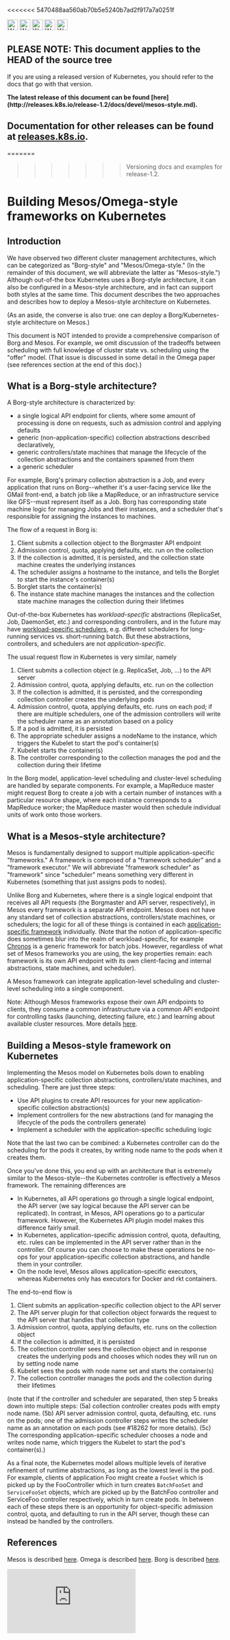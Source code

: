 <!-- BEGIN MUNGE: UNVERSIONED_WARNING -->

<<<<<<< 5470488aa560ab70b5e5240b7ad2f917a7a0251f
<!-- BEGIN STRIP_FOR_RELEASE -->

<img src="http://kubernetes.io/img/warning.png" alt="WARNING"
     width="25" height="25">
<img src="http://kubernetes.io/img/warning.png" alt="WARNING"
     width="25" height="25">
<img src="http://kubernetes.io/img/warning.png" alt="WARNING"
     width="25" height="25">
<img src="http://kubernetes.io/img/warning.png" alt="WARNING"
     width="25" height="25">
<img src="http://kubernetes.io/img/warning.png" alt="WARNING"
     width="25" height="25">

<h2>PLEASE NOTE: This document applies to the HEAD of the source tree</h2>

If you are using a released version of Kubernetes, you should
refer to the docs that go with that version.

<!-- TAG RELEASE_LINK, added by the munger automatically -->
<strong>
The latest release of this document can be found
[here](http://releases.k8s.io/release-1.2/docs/devel/mesos-style.md).

Documentation for other releases can be found at
[releases.k8s.io](http://releases.k8s.io).
</strong>
--

<!-- END STRIP_FOR_RELEASE -->
=======
>>>>>>> Versioning docs and examples for release-1.2.

<!-- END MUNGE: UNVERSIONED_WARNING -->

# Building Mesos/Omega-style frameworks on Kubernetes

## Introduction

We have observed two different cluster management architectures, which can be categorized as "Borg-style" and "Mesos/Omega-style."
(In the remainder of this document, we will abbreviate the latter as "Mesos-style.")
Although out-of-the box Kubernetes uses a Borg-style architecture, it can also be configured in a Mesos-style architecture,
and in fact can support both styles at the same time. This document describes the two approaches and describes how
to deploy a Mesos-style architecture on Kubernetes.

(As an aside, the converse is also true: one can deploy a Borg/Kubernetes-style architecture on Mesos.)

This document is NOT intended to provide a comprehensive comparison of Borg and Mesos. For example, we omit discussion
of the tradeoffs between scheduling with full knowledge of cluster state vs. scheduling using the "offer" model.
(That issue is discussed in some detail in the Omega paper (see references section at the end of this doc).)


## What is a Borg-style architecture?

A Borg-style architecture is characterized by:
* a single logical API endpoint for clients, where some amount of processing is done on requests, such as admission control and applying defaults
* generic (non-application-specific) collection abstractions described declaratively,
* generic controllers/state machines that manage the lifecycle of the collection abstractions and the containers spawned from them
* a generic scheduler

For example, Borg's primary collection abstraction is a Job, and every application that runs on Borg--whether it's a user-facing
service like the GMail front-end, a batch job like a MapReduce, or an infrastructure service like GFS--must represent itself as
a Job. Borg has corresponding state machine logic for managing Jobs and their instances, and a scheduler that's responsible
for assigning the instances to machines.

The flow of a request in Borg is:

1. Client submits a collection object to the Borgmaster API endpoint
1. Admission control, quota, applying defaults, etc. run on the collection
1. If the collection is admitted, it is persisted, and the collection state machine creates the underlying instances
1. The scheduler assigns a hostname to the instance, and tells the Borglet to start the instance's container(s)
1. Borglet starts the container(s)
1. The instance state machine manages the instances and the collection state machine manages the collection during their lifetimes

Out-of-the-box Kubernetes has *workload-specific* abstractions (ReplicaSet, Job, DaemonSet, etc.) and corresponding controllers,
and in the future may have [workload-specific schedulers](../../docs/proposals/multiple-schedulers.md),
e.g. different schedulers for long-running services vs. short-running batch. But these abstractions, controllers, and
schedulers are not *application-specific*.

The usual request flow in Kubernetes is very similar, namely

1. Client submits a collection object (e.g. ReplicaSet, Job, ...) to the API server
1. Admission control, quota, applying defaults, etc. run on the collection
1. If the collection is admitted, it is persisted, and the corresponding collection controller creates the underlying pods
1. Admission control, quota, applying defaults, etc. runs on each pod; if there are multiple schedulers, one of the admission
controllers will write the scheduler name as an annotation based on a policy
1. If a pod is admitted, it is persisted
1. The appropriate scheduler assigns a nodeName to the instance, which triggers the Kubelet to start the pod's container(s)
1. Kubelet starts the container(s)
1. The controller corresponding to the collection manages the pod and the collection during their lifetime

In the Borg model, application-level scheduling and cluster-level scheduling are handled by separate
components. For example, a MapReduce master might request Borg to create a job with a certain number of instances
with a particular resource shape, where each instance corresponds to a MapReduce worker; the MapReduce master would
then schedule individual units of work onto those workers.

## What is a Mesos-style architecture?

Mesos is fundamentally designed to support multiple application-specific "frameworks." A framework is
composed of a "framework scheduler" and a "framework executor." We will abbreviate "framework scheduler"
as "framework" since "scheduler" means something very different in Kubernetes (something that just
assigns pods to nodes).

Unlike Borg and Kubernetes, where there is a single logical endpoint that receives all API requests (the Borgmaster and API server,
respectively), in Mesos every framework is a separate API endpoint. Mesos does not have any standard set of
collection abstractions, controllers/state machines, or schedulers; the logic for all of these things is contained
in each [application-specific framework](http://mesos.apache.org/documentation/latest/frameworks/) individually.
(Note that the notion of application-specific does sometimes blur into the realm of workload-specific,
for example [Chronos](https://github.com/mesos/chronos) is a generic framework for batch jobs.
However, regardless of what set of Mesos frameworks you are using, the key properties remain: each
framework is its own API endpoint with its own client-facing and internal abstractions, state machines, and scheduler).

A Mesos framework can integrate application-level scheduling and cluster-level scheduling into a single component.

Note: Although Mesos frameworks expose their own API endpoints to clients, they consume a common
infrastructure via a common API endpoint for controlling tasks (launching, detecting failure, etc.) and learning about available
cluster resources. More details [here](http://mesos.apache.org/documentation/latest/scheduler-http-api/).

## Building a Mesos-style framework on Kubernetes

Implementing the Mesos model on Kubernetes boils down to enabling application-specific collection abstractions,
controllers/state machines, and scheduling. There are just three steps:
* Use API plugins to create API resources for your new application-specific collection abstraction(s)
* Implement controllers for the new abstractions (and for managing the lifecycle of the pods the controllers generate)
* Implement a scheduler with the application-specific scheduling logic

Note that the last two can be combined: a Kubernetes controller can do the scheduling for the pods it creates,
by writing node name to the pods when it creates them.

Once you've done this, you end up with an architecture that is extremely similar to the Mesos-style--the
Kubernetes controller is effectively a Mesos framework. The remaining differences are
* In Kubernetes, all API operations go through a single logical endpoint, the API server (we say logical because the API server can be replicated).
In contrast, in Mesos, API operations go to a particular framework. However, the Kubernetes API plugin model makes this difference fairly small.
* In Kubernetes, application-specific admission control, quota, defaulting, etc. rules can be implemented
in the API server rather than in the controller. Of course you can choose to make these operations be no-ops for
your application-specific collection abstractions, and handle them in your controller.
* On the node level, Mesos allows application-specific executors, whereas Kubernetes only has
executors for Docker and rkt containers.

The end-to-end flow is

1. Client submits an application-specific collection object to the API server
2. The API server plugin for that collection object forwards the request to the API server that handles that collection type
3. Admission control, quota, applying defaults, etc. runs on the collection object
4. If the collection is admitted, it is persisted
5. The collection controller sees the collection object and in response creates the underlying pods and chooses which nodes they will run on by setting node name
6. Kubelet sees the pods with node name set and starts the container(s)
7. The collection controller manages the pods and the collection during their lifetimes

(note that if the controller and scheduler are separated, then step 5 breaks down into multiple steps:
(5a) collection controller creates pods with empty node name. (5b) API server admission control, quota, defaulting,
etc. runs on the pods; one of the admission controller steps writes the scheduler name as an annotation on each pods
(see #18262 for more details).
(5c) The corresponding application-specific scheduler chooses a node and writes node name, which triggers the Kubelet to start the pod's container(s).)

As a final note, the Kubernetes model allows multiple levels of iterative refinement of runtime abstractions,
as long as the lowest level is the pod. For example, clients of application Foo might create a `FooSet`
which is picked up by the FooController which in turn creates `BatchFooSet` and `ServiceFooSet` objects,
which are picked up by the BatchFoo controller and ServiceFoo controller respectively, which in turn
create pods. In between each of these steps there is an opportunity for object-specific admission control,
quota, and defaulting to run in the API server, though these can instead be handled by the controllers.


## References

Mesos is described [here](https://www.usenix.org/legacy/event/nsdi11/tech/full_papers/Hindman_new.pdf).
Omega is described [here](http://research.google.com/pubs/pub41684.html).
Borg is described [here](http://research.google.com/pubs/pub43438.html).






<!-- BEGIN MUNGE: IS_VERSIONED -->
<!-- TAG IS_VERSIONED -->
<!-- END MUNGE: IS_VERSIONED -->


<!-- BEGIN MUNGE: GENERATED_ANALYTICS -->
[![Analytics](https://kubernetes-site.appspot.com/UA-36037335-10/GitHub/docs/devel/mesos-style.md?pixel)]()
<!-- END MUNGE: GENERATED_ANALYTICS -->
